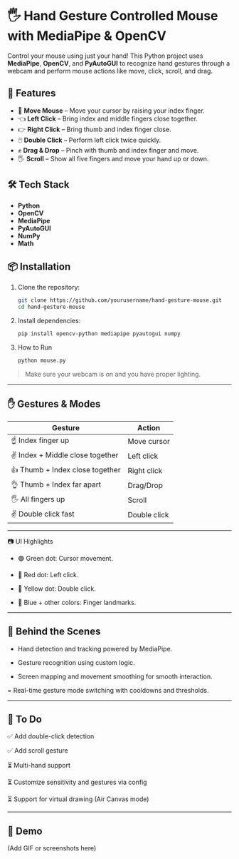 # 🖐️ Hand Gesture Controlled Mouse with MediaPipe & OpenCV

Control your mouse using just your hand! This Python project uses **MediaPipe**, **OpenCV**, and **PyAutoGUI** to recognize hand gestures through a webcam and perform mouse actions like move, click, scroll, and drag.

## 🚀 Features

- 🎯 **Move Mouse** – Move your cursor by raising your index finger.
- 👈 **Left Click** – Bring index and middle fingers close together.
- 👉 **Right Click** – Bring thumb and index finger close.
- 🖱️ **Double Click** – Perform left click twice quickly.
- ✊ **Drag & Drop** – Pinch with thumb and index finger and move.
- 🖐️ **Scroll** – Show all five fingers and move your hand up or down.

## 🛠️ Tech Stack

- **Python**
- **OpenCV**
- **MediaPipe**
- **PyAutoGUI**
- **NumPy**
- **Math**

## 📦 Installation

1. Clone the repository:
   ```bash
   git clone https://github.com/yourusername/hand-gesture-mouse.git
   cd hand-gesture-mouse
   ```
2. Install dependencies:

   ```bash
   pip install opencv-python mediapipe pyautogui numpy
   ```
3. How to Run
    ```bash
    python mouse.py
    ```
> Make sure your webcam is on and you have proper lighting.

---

## ✋ Gestures & Modes

| Gesture                           | Action        |
|-----------------------------------|---------------|
| ☝️ Index finger up                | Move cursor   |
| ✌️ Index + Middle close together  | Left click    |
| 👍 Thumb + Index close together    | Right click   |
| 👌 Thumb + Index far apart         | Drag/Drop     |
| 🖐️ All fingers up                 | Scroll        |
| ✌️ Double click fast              | Double click  |

--- 

📷 UI Highlights
- 🟢 Green dot: Cursor movement.

- 🔴 Red dot: Left click.

- 💛 Yellow dot: Double click.

- 🔵 Blue + other colors: Finger landmarks.

---

## 🧠 Behind the Scenes
- Hand detection and tracking powered by MediaPipe.

- Gesture recognition using custom logic.

- Screen mapping and movement smoothing for smooth interaction.

= Real-time gesture mode switching with cooldowns and thresholds.

---

## 📌 To Do
✅ Add double-click detection

✅ Add scroll gesture

⏳ Multi-hand support

⏳ Customize sensitivity and gestures via config

⏳ Support for virtual drawing (Air Canvas mode)

---

## 📸 Demo
(Add GIF or screenshots here)
